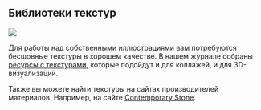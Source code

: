 ## Библиотеки текстур

![](/img/PPR_8/1648664853_txtr-cover-brighter2_20_1_.jpg#rounded)

Для работы над собственными иллюстрациями вам потребуются бесшовные текстуры в хорошем качестве. В нашем журнале собраны [ресурсы с текстурами](https://softculture.cc/blog/entries/articles/15-saytov-s-teksturami-dlya-photoshop), которые подойдут и для коллажей, и для 3D-визуализаций.  

Также вы можете найти текстуры на сайтах производителей материалов. Например, на сайте [Contemporary Stone](http://contemporarystone.co.uk/materials/).
